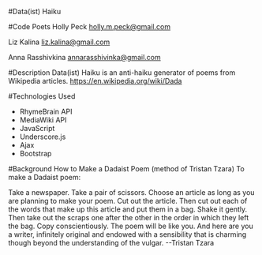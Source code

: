 #Data(ist) Haiku

#Code Poets
Holly Peck 
holly.m.peck@gmail.com

Liz Kalina 
liz.kalina@gmail.com

Anna Rasshivkina
annarasshivinka@gmail.com

#Description
Data(ist) Haiku is an anti-haiku generator of poems from Wikipedia articles.
https://en.wikipedia.org/wiki/Dada 

#Technologies Used
- RhymeBrain API
- MediaWiki API
- JavaScript
- Underscore.js
- Ajax
- Bootstrap

#Background
How to Make a Dadaist Poem
(method of Tristan Tzara)
To make a Dadaist poem:

Take a newspaper.
Take a pair of scissors.
Choose an article as long as you are planning to make your poem.
Cut out the article.
Then cut out each of the words that make up this article and put them in a bag.
Shake it gently.
Then take out the scraps one after the other in the order in which they left the bag.
Copy conscientiously.
The poem will be like you.
And here are you a writer, infinitely original and endowed with a sensibility that is charming though beyond the understanding of the vulgar.
--Tristan Tzara

